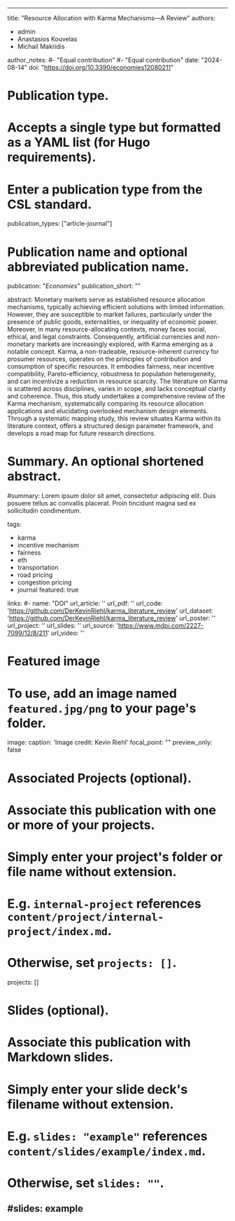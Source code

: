
---
title: "Resource Allocation with Karma Mechanisms—A Review" 
authors:
  - admin
  - Anastasios Kouvelas
  - Michail Makridis

author_notes:
#- "Equal contribution"
#- "Equal contribution"
date: "2024-08-14"
doi: "https://doi.org/10.3390/economies12080211"

# Publication type.
# Accepts a single type but formatted as a YAML list (for Hugo requirements).
# Enter a publication type from the CSL standard.
publication_types: ["article-journal"]

# Publication name and optional abbreviated publication name.
publication: "*Economies*"
publication_short: ""

abstract: Monetary markets serve as established resource allocation mechanisms, typically achieving efficient solutions with limited information. However, they are susceptible to market failures, particularly under the presence of public goods, externalities, or inequality of economic power. Moreover, in many resource-allocating contexts, money faces social, ethical, and legal constraints. Consequently, artificial currencies and non-monetary markets are increasingly explored, with Karma emerging as a notable concept. Karma, a non-tradeable, resource-inherent currency for prosumer resources, operates on the principles of contribution and consumption of specific resources. It embodies fairness, near incentive compatibility, Pareto-efficiency, robustness to population heterogeneity, and can incentivize a reduction in resource scarcity. The literature on Karma is scattered across disciplines, varies in scope, and lacks conceptual clarity and coherence. Thus, this study undertakes a comprehensive review of the Karma mechanism, systematically comparing its resource allocation applications and elucidating overlooked mechanism design elements. Through a systematic mapping study, this review situates Karma within its literature context, offers a structured design parameter framework, and develops a road map for future research directions.



# Summary. An optional shortened abstract.
#summary: Lorem ipsum dolor sit amet, consectetur adipiscing elit. Duis posuere tellus ac convallis placerat. Proin tincidunt magna sed ex sollicitudin condimentum.

tags: 
- karma
- incentive mechanism
- fairness
- eth
- transportation
- road pricing
- congestion pricing
- journal
featured: true

links:
#- name: "DOI"
url_article: ''
url_pdf: ''
url_code: 'https://github.com/DerKevinRiehl/karma_literature_review'
url_dataset: 'https://github.com/DerKevinRiehl/karma_literature_review'
url_poster: ''
url_project: ''
url_slides: ''
url_source: 'https://www.mdpi.com/2227-7099/12/8/211'
url_video: ''

# Featured image
# To use, add an image named `featured.jpg/png` to your page's folder. 
image:
  caption: 'Image credit: Kevin Riehl'
  focal_point: ""
  preview_only: false

# Associated Projects (optional).
#   Associate this publication with one or more of your projects.
#   Simply enter your project's folder or file name without extension.
#   E.g. `internal-project` references `content/project/internal-project/index.md`.
#   Otherwise, set `projects: []`.
projects: []

# Slides (optional).
#   Associate this publication with Markdown slides.
#   Simply enter your slide deck's filename without extension.
#   E.g. `slides: "example"` references `content/slides/example/index.md`.
#   Otherwise, set `slides: ""`.
#slides: example
---
